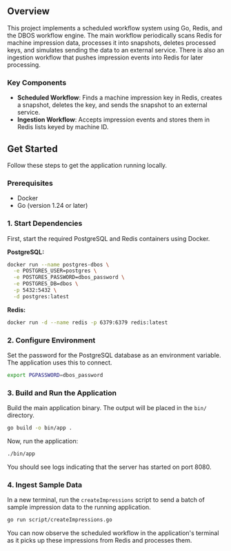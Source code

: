 ## Overview

This project implements a scheduled workflow system using Go, Redis, and the DBOS workflow engine. The main workflow periodically scans Redis for machine impression data, processes it into snapshots, deletes processed keys, and simulates sending the data to an external service. There is also an ingestion workflow that pushes impression events into Redis for later processing.

### Key Components

- **Scheduled Workflow**: Finds a machine impression key in Redis, creates a snapshot, deletes the key, and sends the snapshot to an external service.
- **Ingestion Workflow**: Accepts impression events and stores them in Redis lists keyed by machine ID.


## Get Started

Follow these steps to get the application running locally.

### Prerequisites

- Docker
- Go (version 1.24 or later)

### 1. Start Dependencies

First, start the required PostgreSQL and Redis containers using Docker.

**PostgreSQL:**
```bash
docker run --name postgres-dbos \
  -e POSTGRES_USER=postgres \
  -e POSTGRES_PASSWORD=dbos_password \
  -e POSTGRES_DB=dbos \
  -p 5432:5432 \
  -d postgres:latest
```

**Redis:**
```bash
docker run -d --name redis -p 6379:6379 redis:latest
```

### 2. Configure Environment

Set the password for the PostgreSQL database as an environment variable. The application uses this to connect.

```bash
export PGPASSWORD=dbos_password
```

### 3. Build and Run the Application

Build the main application binary. The output will be placed in the `bin/` directory.

```bash
go build -o bin/app .
```

Now, run the application:

```bash
./bin/app
```

You should see logs indicating that the server has started on port 8080.

### 4. Ingest Sample Data

In a new terminal, run the `createImpressions` script to send a batch of sample impression data to the running application.

```bash
go run script/createImpressions.go
```

You can now observe the scheduled workflow in the application's terminal as it picks up these impressions from Redis and processes them.
